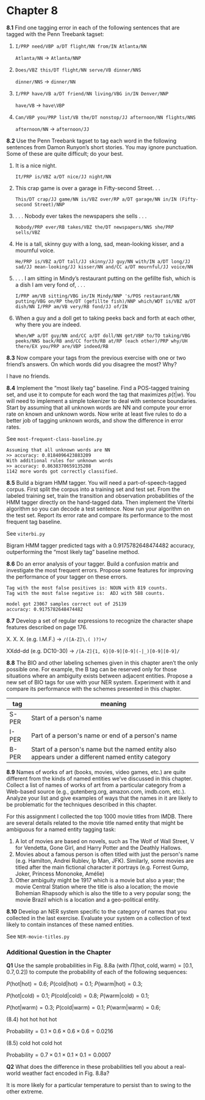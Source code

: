 # Chapter 8

__8.1__ Find one tagging error in each of the following sentences that are tagged with the Penn Treebank tagset:

1. ```I/PRP need/VBP a/DT flight/NN from/IN Atlanta/NN```


    ```Atlanta/NN``` -> ```Atlanta/NNP```


2. ```Does/VBZ this/DT flight/NN serve/VB dinner/NNS```


    ```dinner/NNS``` -> ```dinner/NN```


3. ```I/PRP have/VB a/DT friend/NN living/VBG in/IN Denver/NNP```


    ```have/VB``` -> ```have\VBP```


4. ```Can/VBP you/PRP list/VB the/DT nonstop/JJ afternoon/NN flights/NNS```


    ```afternoon/NN``` -> ```afternoon/JJ```



__8.2__ Use the Penn Treebank tagset to tag each word in the following sentences from Damon Runyon’s short stories. You may ignore punctuation. Some of these are quite difficult; do your best.

1. It is a nice night.


    ```It/PRP is/VBZ a/DT nice/JJ night/NN```


2. This crap game is over a garage in Fifty-second Street. . .


    ```This/DT crap/JJ game/NN is/VBZ over/RP a/DT garage/NN in/IN (Fifty-second Street)/NNP```


3. . . . Nobody ever takes the newspapers she sells . . .


    ```Nobody/PRP ever/RB takes/VBZ the/DT newspapers/NNS she/PRP sells/VBZ```


4. He is a tall, skinny guy with a long, sad, mean-looking kisser, and a mournful voice.


    ```He/PRP is/VBZ a/DT tall/JJ skinny/JJ guy/NN with/IN a/DT long/JJ sad/JJ mean-looking/JJ kisser/NN and/CC a/DT mournful/JJ voice/NN```


5. . . . I am sitting in Mindy’s restaurant putting on the gefillte fish, which is a dish I am very fond of, . . .


    ```I/PRP am/VB sitting/VBG in/IN Mindy/NNP 's/POS restaurant/NN putting/VBG on/RP the/DT (gefillte fish)/NNP which/WDT is/VBZ a/DT dish/NN I/PRP am/VB very/RB fond/JJ of/IN```


6. When a guy and a doll get to taking peeks back and forth at each other, why there you are indeed.


    ```When/WP a/DT guy/NN and/CC a/DT doll/NN get/VBP to/TO taking/VBG peeks/NNS back/RB and/CC forth/RB at/RP (each other)/PRP why/UH there/EX you/PRP are/VBP indeed/RB```


__8.3__ Now compare your tags from the previous exercise with one or two friend’s answers. On which words did you disagree the most? Why?

I have no friends.

__8.4__ Implement the “most likely tag” baseline. Find a POS-tagged training set, and use it to compute for each word the tag that maximizes $p(t|w)$. You will need to implement a simple tokenizer to deal with sentence boundaries. Start by assuming that all unknown words are NN and compute your error rate on known and unknown words. Now write at least five rules to do a better job of tagging unknown words, and show the difference in error rates.

See ```most-frequent-class-baseline.py```

```
Assuming that all unknown words are NN
>> accuracy: 0.8184096423883209
With additional rules for unknown words
>> accuracy: 0.8638370659135208
1142 more words got correctly classified.
```

__8.5__ Build a bigram HMM tagger. You will need a part-of-speech-tagged corpus. First split the corpus into a training set and test set. From the labeled training set, train the transition and observation probabilities of the HMM tagger directly on the hand-tagged data. Then implement the Viterbi algorithm so you can decode a test sentence. Now run your algorithm on the test set. Report its error rate and compare its performance to the most frequent tag baseline.

See ```viterbi.py```

Bigram HMM tagger predicted tags with a 0.9175782648474482 accuracy, outperforming the “most likely tag” baseline method.

__8.6__ Do an error analysis of your tagger. Build a confusion matrix and investigate the most frequent errors. Propose some features for improving the performance of your tagger on these errors.

```
Tag with the most false positives is: NOUN with 819 counts.
Tag with the most false negative is:  ADJ with 588 counts.

model got 23067 samples correct out of 25139
accuracy: 0.9175782648474482
```

__8.7__ Develop a set of regular expressions to recognize the character shape features described on page 176.

X. X. X. (e.g. I.M.F.) -> ```/([A-Z]\.( )?)+/```

XXdd-dd (e.g. DC10-30) -> ```/[A-Z]{1, 6}[0-9][0-9](-|_)[0-9][0-9]/```


__8.8__ The BIO and other labeling schemes given in this chapter aren’t the only possible one. For example, the B tag can be reserved only for those situations where an ambiguity exists between adjacent entities. Propose a new set of BIO tags for use with your NER system. Experiment with it and compare its performance with the schemes presented in this chapter.

| tag      | meaning|
|----------|--------|
| S-PER    |Start of a person's name|
| I-PER    |Part of a person's name or end of a person's name|
| B-PER    |Start of a person's name but the named entity also appears under a different named entity category|


__8.9__ Names of works of art (books, movies, video games, etc.) are quite different from the kinds of named entities we’ve discussed in this chapter. Collect a list of names of works of art from a particular category from a Web-based source (e.g., gutenberg.org, amazon.com, imdb.com, etc.). Analyze your list and give examples of ways that the names in it are likely to be problematic for the techniques described in this chapter.

For this assignment I collected the top 1000 movie titles from IMDB. There are several details related to the movie title named entity that might be ambiguous for a named entity tagging task: 

1. A lot of movies are based on novels, such as The Wolf of Wall Street, V for Vendetta, Gone Girl, and Harry Potter and the Deathly Hallows. 
2. Movies about a famous person is often titled with just the person's name (e.g. Hamilton, Andrei Rublev, Ip Man, JFK). Similarly, some movies are titled after the main fictional character it portrays (e.g. Forrest Gump, Joker, Princess Mononoke, Amélie)
3. Other ambiguity might be 1917 which is a movie but also a year; the movie Central Station where the title is also a location; the movie Bohemian Rhapsody which is also the title to a very popular song; the movie Brazil which is a location and a geo-political entity.

__8.10__ Develop an NER system specific to the category of names that you collected in the last exercise. Evaluate your system on a collection of text likely to contain instances of these named entities.

See ```NER-movie-titles.py```


### Additional Question in the Chapter

__Q1__ Use the sample probabilities in Fig. 8.8a (with $\Pi(\text{hot}, \text{cold}, \text{warm}) = [0.1,0.7,0.2]$)
to compute the probability of each of the following sequences:

$P(\text{hot}|\text{hot}) = 0.6$; $P(\text{cold}|\text{hot}) = 0.1$; $P(\text{warm}|\text{hot}) = 0.3$;

$P(\text{hot}|\text{cold}) = 0.1$; $P(\text{cold}|\text{cold}) = 0.8$; $P(\text{warm}|\text{cold}) = 0.1$;

$P(\text{hot}|\text{warm}) = 0.3$; $P(\text{cold}|\text{warm}) = 0.1$; $P(\text{warm}|\text{warm}) = 0.6$;

(8.4) hot hot hot hot

$\text{Probability} = 0.1 \times 0.6 \times 0.6 \times 0.6 = 0.0216$

(8.5) cold hot cold hot

$\text{Probability} = 0.7 \times 0.1 \times 0.1 \times 0.1 = 0.0007$


__Q2__ What does the difference in these probabilities tell you about a real-world weather
fact encoded in Fig. 8.8a?

It is more likely for a particular temperature to persist than to swing to the other extreme. 




